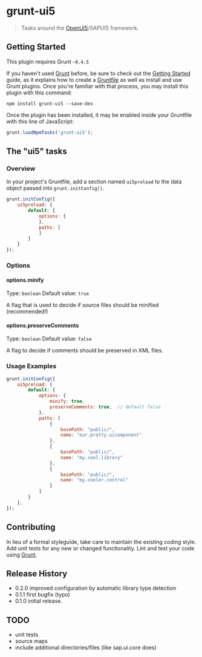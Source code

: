 # grunt-ui5

> Tasks around the [OpenUI5](https://github.com/sap/openui5)/SAPUI5 framework.

## Getting Started
This plugin requires Grunt `~0.4.5`

If you haven't used [Grunt](http://gruntjs.com/) before, be sure to check out the [Getting Started](http://gruntjs.com/getting-started) guide, as it explains how to create a [Gruntfile](http://gruntjs.com/sample-gruntfile) as well as install and use Grunt plugins. Once you're familiar with that process, you may install this plugin with this command:

```shell
npm install grunt-ui5 --save-dev
```

Once the plugin has been installed, it may be enabled inside your Gruntfile with this line of JavaScript:

```js
grunt.loadNpmTasks('grunt-ui5');
```

## The "ui5" tasks

### Overview
In your project's Gruntfile, add a section named `ui5preload` to the data object passed into `grunt.initConfig()`.

```js
grunt.initConfig({
    ui5preload: {
        default: {
            options: {
            },
            paths: [
            ]
        }
    }
});
```

### Options

#### options.minify
Type: `boolean`
Default value: `true`

A flag that is used to decide if source files should be minified (recommended!)

#### options.preserveComments
Type: `boolean`
Default value: `false`

A flag to decide if comments should be preserved in XML files. 

### Usage Examples

```js
grunt.initConfig({
    ui5preload: {
        default: {
            options: {
                minify: true, 
                preserveComments: true,  // default false
            },
            paths: [
                {
                    basePath: "public/",
                    name: "our.pretty.uicomponent"
                },
                {
                    basePath: "public/",
                    name: "my.cool.library"
                },
                {
                    basePath: "public/",
                    name: "my.cooler.control"
                }
            ]
        }
    },
});
```



## Contributing

In lieu of a formal styleguide, take care to maintain the existing coding style. Add unit tests for any new or changed functionality. Lint and test your code using [Grunt](http://gruntjs.com/).

## Release History

 - 0.2.0 improved configuration by automatic library type detection
 - 0.1.1 first bugfix (typo)
 - 0.1.0 initial release. 
 
 
## TODO

 - unit tests 
 - source maps
 - include additional directories/files (like sap.ui.core does)
